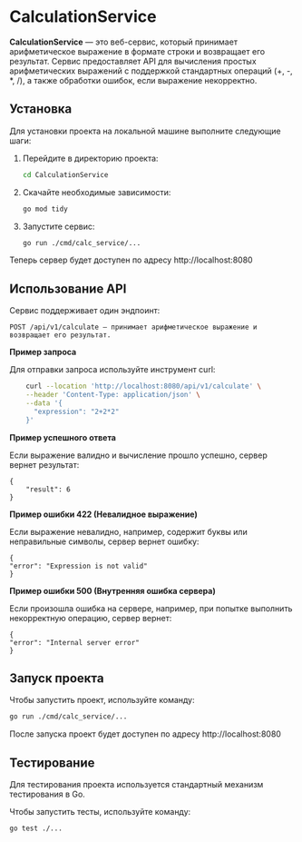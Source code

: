 # CalculationService

**CalculationService** — это веб-сервис, который принимает арифметическое выражение в формате строки и возвращает его результат. Сервис предоставляет API для вычисления простых арифметических выражений с поддержкой стандартных операций (+, -, *, /), а также обработки ошибок, если выражение некорректно.

## Установка

Для установки проекта на локальной машине выполните следующие шаги:

1. Перейдите в директорию проекта:
   ```bash
   cd CalculationService
2. Скачайте необходимые зависимости:
    ```bash
   go mod tidy
3. Запустите сервис:
    ```bash
   go run ./cmd/calc_service/...
   
Теперь сервер будет доступен по адресу http://localhost:8080

## Использование API

Сервис поддерживает один эндпоинт:

    POST /api/v1/calculate — принимает арифметическое выражение и возвращает его результат.

**Пример запроса**

Для отправки запроса используйте инструмент curl:
```bash
    curl --location 'http://localhost:8080/api/v1/calculate' \
    --header 'Content-Type: application/json' \
    --data '{
      "expression": "2+2*2"
    }'
```
**Пример успешного ответа**

Если выражение валидно и вычисление прошло успешно, сервер вернет результат:
```
{
    "result": 6
}
```
**Пример ошибки 422 (Невалидное выражение)**

Если выражение невалидно, например, содержит буквы или неправильные символы, сервер вернет ошибку:
```
{
"error": "Expression is not valid"
}
```

**Пример ошибки 500 (Внутренняя ошибка сервера)**

Если произошла ошибка на сервере, например, при попытке выполнить некорректную операцию, сервер вернет:
```
{
"error": "Internal server error"
}
```
## Запуск проекта
Чтобы запустить проект, используйте команду:
```bash
go run ./cmd/calc_service/...
```
После запуска проект будет доступен по адресу http://localhost:8080
## Тестирование

Для тестирования проекта используется стандартный механизм тестирования в Go.

Чтобы запустить тесты, используйте команду:
```bash
go test ./...
```